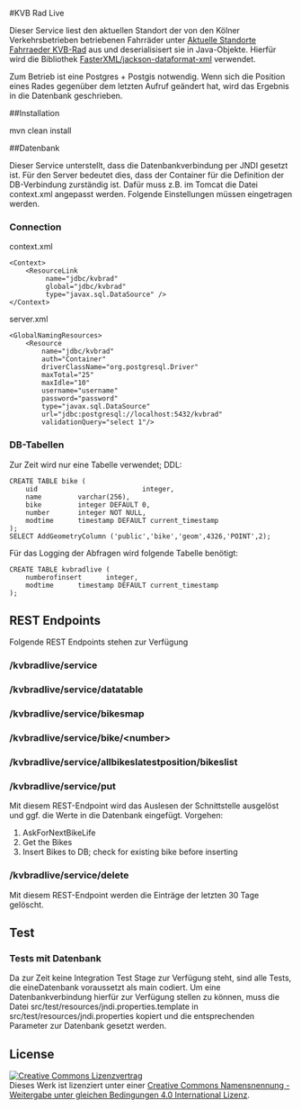 #KVB Rad Live

Dieser Service liest den aktuellen Standort der von den Kölner Verkehrsbetrieben betriebenen Fahrräder unter [Aktuelle Standorte Fahrraeder KVB-Rad](http://nextbike.net/maps/nextbike-live.xml?city=14) aus und deserialisisert sie in Java-Objekte. Hierfür wird die Bibliothek [FasterXML/jackson-dataformat-xml](https://github.com/FasterXML/jackson-dataformat-xml) verwendet. 

Zum Betrieb ist eine Postgres + Postgis notwendig. Wenn sich die Position eines Rades gegenüber dem letzten Aufruf geändert hat, wird das Ergebnis in die Datenbank geschrieben.

##Installation

mvn clean install

##Datenbank

Dieser Service unterstellt, dass die Datenbankverbindung per JNDI gesetzt ist. Für den Server bedeutet dies, dass der Container für die Definition der DB-Verbindung zurständig ist. Dafür muss z.B. im Tomcat die Datei context.xml angepasst werden. Folgende Einstellungen müssen eingetragen werden.

### Connection

context.xml

    <Context>
        <ResourceLink 
             name="jdbc/kvbrad" 
             global="jdbc/kvbrad"
             type="javax.sql.DataSource" />
    </Context> 

server.xml

    <GlobalNamingResources>
        <Resource 
            name="jdbc/kvbrad"
            auth="Container"
            driverClassName="org.postgresql.Driver"
            maxTotal="25" 
            maxIdle="10"
            username="username"
            password="password"
            type="javax.sql.DataSource"
            url="jdbc:postgresql://localhost:5432/kvbrad"
            validationQuery="select 1"/>

### DB-Tabellen

Zur Zeit wird nur eine Tabelle verwendet; DDL:

	CREATE TABLE bike (
	    uid                          integer,
	    name         varchar(256),
	    bike         integer DEFAULT 0,
	    number       integer NOT NULL,
	    modtime      timestamp DEFAULT current_timestamp
	);
	SELECT AddGeometryColumn ('public','bike','geom',4326,'POINT',2);

Für das Logging der Abfragen wird folgende Tabelle benötigt:

    CREATE TABLE kvbradlive (
        numberofinsert      integer,
        modtime      timestamp DEFAULT current_timestamp
    );

## REST Endpoints

Folgende REST Endpoints stehen zur Verfügung

### /kvbradlive/service
### /kvbradlive/service/datatable
### /kvbradlive/service/bikesmap
### /kvbradlive/service/bike/&lt;number&gt;
### /kvbradlive/service/allbikeslatestposition/bikeslist

### /kvbradlive/service/put

Mit diesem REST-Endpoint wird das Auslesen der Schnittstelle ausgelöst und ggf. die Werte in die Datenbank eingefügt. Vorgehen:

1. AskForNextBikeLife
2. Get the Bikes
3. Insert Bikes to DB;
   check for existing bike before inserting

### /kvbradlive/service/delete

Mit diesem REST-Endpoint werden die Einträge der letzten 30 Tage gelöscht.

## Test

### Tests mit Datenbank

Da zur Zeit keine Integration Test Stage zur Verfügung steht, sind alle Tests, die eineDatenbank voraussetzt als main codiert. Um eine Datenbankverbindung hierfür zur Verfügung stellen zu können, muss die Datei src/test/resources/jndi.properties.template in src/test/resources/jndi.properties kopiert und die entsprechenden Parameter zur Datenbank gesetzt werden.

## License

<a rel="license" href="http://creativecommons.org/licenses/by-sa/4.0/"><img alt="Creative Commons Lizenzvertrag" style="border-width:0" src="https://i.creativecommons.org/l/by-sa/4.0/88x31.png" /></a><br />Dieses Werk ist lizenziert unter einer <a rel="license" href="http://creativecommons.org/licenses/by-sa/4.0/">Creative Commons Namensnennung - Weitergabe unter gleichen Bedingungen 4.0 International Lizenz</a>.